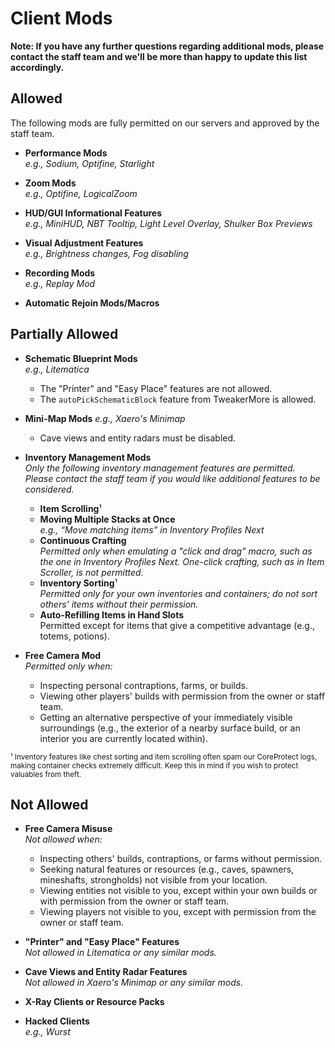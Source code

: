 # Client Mods

**Note: If you have any further questions regarding additional mods, please contact the staff team and we'll be more than happy to update this list accordingly.**

## Allowed
The following mods are fully permitted on our servers and approved by the staff team.

- **Performance Mods**  
*e.g., Sodium, Optifine, Starlight*

- **Zoom Mods**  
  *e.g., Optifine, LogicalZoom*

- **HUD/GUI Informational Features**  
  *e.g., MiniHUD, NBT Tooltip, Light Level Overlay, Shulker Box Previews*

- **Visual Adjustment Features**  
  *e.g., Brightness changes, Fog disabling*

- **Recording Mods**  
  *e.g., Replay Mod*

- **Automatic Rejoin Mods/Macros**  

## Partially Allowed

- **Schematic Blueprint Mods**  
  *e.g., Litematica*
    - The "Printer" and "Easy Place" features are not allowed.
    - The `autoPickSchematicBlock` feature from TweakerMore is allowed.

- **Mini-Map Mods**
  *e.g., Xaero's Minimap*
    - Cave views and entity radars must be disabled.

- **Inventory Management Mods**  
  *Only the following inventory management features are permitted. Please contact the staff team if you would like additional features to be considered.*
    - **Item Scrolling**¹
    - **Moving Multiple Stacks at Once**  
        *e.g., “Move matching items” in Inventory Profiles Next*
    - **Continuous Crafting**  
        *Permitted only when emulating a "click and drag" macro, such as the one in Inventory Profiles Next. One-click crafting, such as in Item Scroller, is not permitted.*
    - **Inventory Sorting**¹  
        *Permitted only for your own inventories and containers; do not sort others' items without their permission.*
    - **Auto-Refilling Items in Hand Slots**  
        Permitted except for items that give a competitive advantage (e.g., totems, potions).

- **Free Camera Mod**  
  *Permitted only when:*
    - Inspecting personal contraptions, farms, or builds.
    - Viewing other players' builds with permission from the owner or staff team.
    - Getting an alternative perspective of your immediately visible surroundings (e.g., the exterior of a nearby surface build, or an interior you are currently located within).

<sup>¹ Inventory features like chest sorting and item scrolling often spam our CoreProtect logs, making container checks extremely difficult. Keep this in mind if you wish to protect valuables from theft.</sup>

## Not Allowed

- **Free Camera Misuse**  
  *Not allowed when:*
    - Inspecting others' builds, contraptions, or farms without permission.
    - Seeking natural features or resources (e.g., caves, spawners, mineshafts, strongholds) not visible from your location.
    - Viewing entities not visible to you, except within your own builds or with permission from the owner or staff team.
    - Viewing players not visible to you, except with permission from the owner or staff team.

- **"Printer" and "Easy Place" Features**  
  *Not allowed in Litematica or any similar mods.*

- **Cave Views and Entity Radar Features**  
  *Not allowed in Xaero's Minimap or any similar mods.*

- **X-Ray Clients or Resource Packs**

- **Hacked Clients**  
  *e.g., Wurst*

